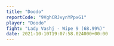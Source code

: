 ```yaml
---
title: "Doodo"
reportCode: "9VghCRJvynYPpxG1"
player: "Doodo"
fight: "Lady Vashj - Wipe 9 (68.99%)"
date: 2021-10-10T19:07:58.024000+00:00
---
```

